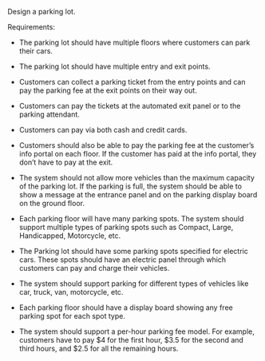 Design a parking lot.

Requirements:

- The parking lot should have multiple floors where customers can park their cars.

- The parking lot should have multiple entry and exit points.

- Customers can collect a parking ticket from the entry points and can pay the parking fee at the exit points on their way out.

- Customers can pay the tickets at the automated exit panel or to the parking attendant.

- Customers can pay via both cash and credit cards.

- Customers should also be able to pay the parking fee at the customer’s info portal on each floor. If the customer has paid at the info portal, they don’t have to pay at the exit.

- The system should not allow more vehicles than the maximum capacity of the parking lot. If the parking is full, the system should be able to show a message at the entrance panel and on the parking display board on the ground floor.

- Each parking floor will have many parking spots. The system should support multiple types of parking spots such as Compact, Large, Handicapped, Motorcycle, etc.

- The Parking lot should have some parking spots specified for electric cars. These spots should have an electric panel through which customers can pay and charge their vehicles.

- The system should support parking for different types of vehicles like car, truck, van, motorcycle, etc.

- Each parking floor should have a display board showing any free parking spot for each spot type.

- The system should support a per-hour parking fee model. For example, customers have to pay $4 for the first hour, $3.5 for the second and third hours, and $2.5 for all the remaining hours.
